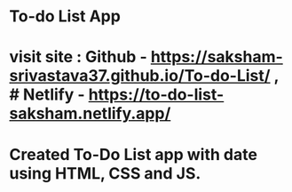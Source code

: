 # To-do List App
# visit site :  Github - https://saksham-srivastava37.github.io/To-do-List/ , # Netlify - https://to-do-list-saksham.netlify.app/
             
# Created To-Do List app with date using HTML, CSS and JS.
